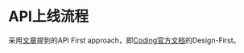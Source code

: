 # API上线流程

采用[文章](https://pronovix.com/event/api-docs-virtual-2021/yantian-you)提到的API First approach，即[Coding官方文档](https://help.coding.net/docs/document/api/import/openapi.html)的Design-First。
